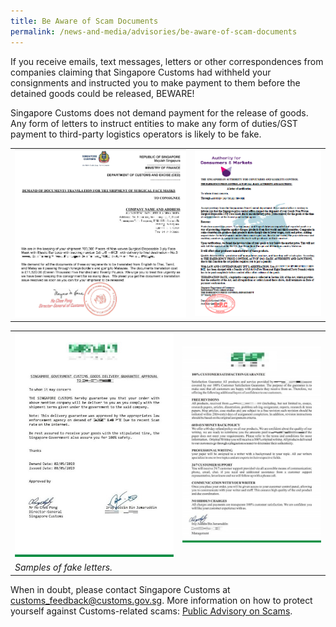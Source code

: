 ```yaml
---
title: Be Aware of Scam Documents
permalink: /news-and-media/advisories/be-aware-of-scam-documents
---
```


If you receive emails, text messages, letters or other correspondences from companies claiming that Singapore Customs had withheld your consignments and instructed you to make payment to them before the detained goods could be released, BEWARE!

Singapore Customs does not demand payment for the release of goods. Any form of letters to instruct entities to make any form of duties/GST payment to third-party logistics operators is likely to be fake. 

|  |   |  
|---|---|
|![.](/images/advisory/Scam1-2020.png)|![.](/images/advisory/Scam2-2020.png)|

|  |   |  
|---|---|
|![.](/images/advisory/scam-doc-1.jpg)|![.](/images/advisory/scam-doc-2.jpg)|
|*Samples of fake letters.*|  |  

When in doubt, please contact Singapore Customs at  [customs_feedback@customs.gov.sg](mailto:customs_feedback@customs.gov.sg). More information on how to protect yourself against Customs-related scams: [Public Advisory on Scams](public-advisory-on-scams).
